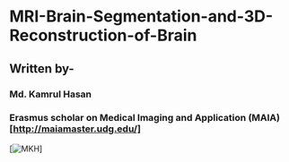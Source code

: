 # MRI-Brain-Segmentation-and-3D-Reconstruction-of-Brain
## Written by-
### Md. Kamrul Hasan
### Erasmus scholar on Medical Imaging and Application (MAIA) [http://maiamaster.udg.edu/]
[![MKH](https://cdn.rawgit.com/sindresorhus/awesome/d7305f38d29fed78fa85652e3a63e154dd8e8829/media/badge.svg)] 
